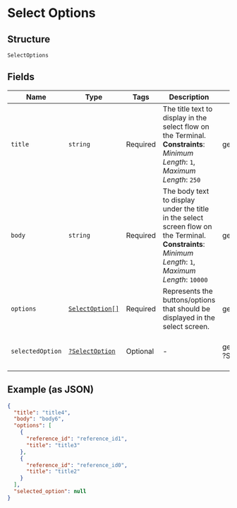
# Select Options

## Structure

`SelectOptions`

## Fields

| Name | Type | Tags | Description | Getter | Setter |
|  --- | --- | --- | --- | --- | --- |
| `title` | `string` | Required | The title text to display in the select flow on the Terminal.<br>**Constraints**: *Minimum Length*: `1`, *Maximum Length*: `250` | getTitle(): string | setTitle(string title): void |
| `body` | `string` | Required | The body text to display under the title in the select screen flow on the Terminal.<br>**Constraints**: *Minimum Length*: `1`, *Maximum Length*: `10000` | getBody(): string | setBody(string body): void |
| `options` | [`SelectOption[]`](../../doc/models/select-option.md) | Required | Represents the buttons/options that should be displayed in the select screen. | getOptions(): array | setOptions(array options): void |
| `selectedOption` | [`?SelectOption`](../../doc/models/select-option.md) | Optional | - | getSelectedOption(): ?SelectOption | setSelectedOption(?SelectOption selectedOption): void |

## Example (as JSON)

```json
{
  "title": "title4",
  "body": "body6",
  "options": [
    {
      "reference_id": "reference_id1",
      "title": "title3"
    },
    {
      "reference_id": "reference_id0",
      "title": "title2"
    }
  ],
  "selected_option": null
}
```

